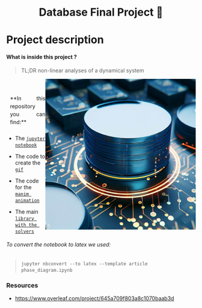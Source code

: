 <h1 align="center">
    Database Final Project 🤖
</h1>


# Project description

#### What is inside this project ?
> TL;DR non-linear analyses of a dynamical system

<img href=".assets/image.jpeg" src="https://github.com/Jac-Zac/Database_Final_Project/blob/master/.assets/image.jpeg?raw=true" alt="minimal" align="right" width="400px"/>

<br>
<p style="text-align:justify; line-height: 1.5;padding: 10px;">
**In this repository you can find:**

- The [`jupyter notebook`](https://github.com/Jac-Zac/Dynamic_Systems_Project/blob/master/phase_diagram.ipynb)

- The code to create the [`gif`](https://github.com/Jac-Zac/Dynamic_Systems_Project/tree/master/python_animations)

- The code for the [`manim animation`](https://github.com/Jac-Zac/Dynamic_Systems_Project/tree/master/manim_animation)

- The main [`library with the solvers`](https://github.com/Jac-Zac/Dynamic_Systems_Project/tree/master/library)

###### To convert the notebook to latex we used:
> `jupyter nbconvert --to latex --template article phase_diagram.ipynb`

</p>

### Resources

- https://www.overleaf.com/project/645a709f803a8c1070baab3d
